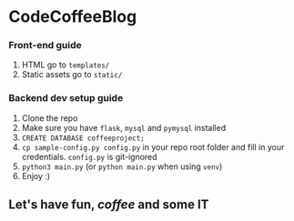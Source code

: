 # CodeCoffeeBlog

### Front-end guide ###

1. HTML go to `templates/`
1. Static assets go to `static/`

### Backend dev setup guide ### 

1. Clone the repo
1. Make sure you have `flask`, `mysql` and `pymysql` installed 
1. `CREATE DATABASE coffeeproject;`
1. `cp sample-config.py config.py` in your repo root folder and fill in your credentials. `config.py` is git-ignored
1. `python3 main.py` (or `python main.py` when using `venv`)
1. Enjoy :)

## Let's have fun, _coffee_ and some __IT__
